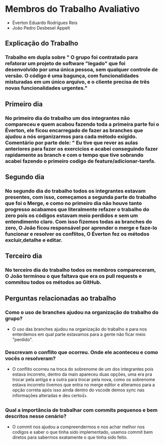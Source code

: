 
<h1>Membros do Trabalho Avaliativo</h1>

 - Éverton Eduardo Rodrigues Reis
 - João Pedro Desbesel Appelt
 
  ## Explicação do Trabalho

  ### Trabalho em dupla sobre " O grupo foi contratado para refatorar um projeto de software "legado" que foi desenvolvido por uma única pessoa, sem qualquer controle de versão. O código é uma bagunça, com funcionalidades misturadas em um único arquivo, e o cliente precisa de três novas funcionalidades urgentes."

  ## Primeiro dia

  ### No primeiro dia do trabalho um dos integrantes não compareceu e quem acabou fazendo toda a primeira parte foi o Éverton, ele ficou encarregado de fazer as branches que ajudou a nós organizarmos para cada método exigido. Comentário por parte dele: " Eu tive que rever as aulas anteriores para fazer os exercicios e acabei conseguindo fazer rapidamente as branch e com o tempo que tive sobrando acabei fazendo o primeiro codigo de feature/adicionar-tarefa.

  ## Segundo dia

  ### No segundo dia do trabalho todos os integrantes estavam presentes, com isso, começamos a segunda parte do trabalho que foi o Merge, e como no primeiro dia não houve tanto progresso acabamos que literalmente refazer o trabalho do zero pois os códigos estavam meio perdidos e sem um entendimento claro. Com isso fizemos todas as branches do zero, O João ficou responsável por aprender o merge e faze-lo funcionar e resolver os conflitos, O Éverton fez os métodos excluir,detalhe e editar.

  ## Terceiro dia

  ### No terceiro dia do trabalho todos os membros compareceram, O João terminou o que faltava que era os pull requests e commitou todos os métodos ao GitHub.


  ## Perguntas relacionadas ao trabalho

  ### Como o uso de branches ajudou na organização do trabalho do grupo?
  - O uso das branches ajudou na organização do trabalho e para nos enterdemos em qual parte estavamos para a gente não ficar meio "perdido". 

  ### Descrevam o conflito que ocorreu. Onde ele aconteceu e como vocês o resolveram?
  - O conflito ocorreu na troca do sobrenome de um dos integrantes pois estava incorreto, dentro da main apareceu duas opções, uma era pra trocar pela antiga e a outra para trocar pela nova, como os sobrenome estava incorreto tivemos que entra no merge editor e alteramos para a opção correta após isso ainda dentro do vscode demos sync nas informações alteradas e deu certo👍.

  ### Qual a importância de trabalhar com commits pequenos e bem descritos nesse cenário?
  - O commit nos ajudou a compreendermos e nos achar melhor nos codigos e saber o que tinha sido implementado, usamos commit bem diretos para sabermos exatamente o que tinha sido feito.





